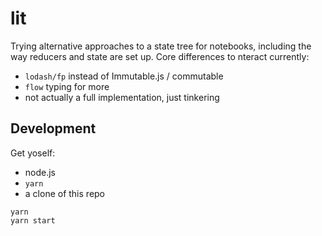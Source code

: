 # lit

Trying alternative approaches to a state tree for notebooks, including the way
reducers and state are set up. Core differences to nteract currently:

* `lodash/fp` instead of Immutable.js / commutable
* `flow` typing for more
* not actually a full implementation, just tinkering

## Development

Get yoself:

* node.js
* `yarn`
* a clone of this repo

```
yarn
yarn start
```
